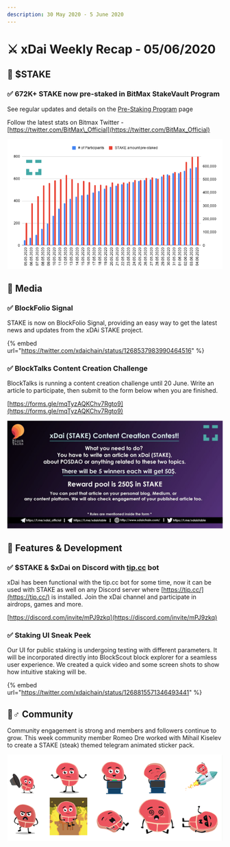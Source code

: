```yaml
---
description: 30 May 2020 - 5 June 2020
---
```


# ⚔️ xDai Weekly Recap - 05/06/2020

## 📡 $STAKE

### ✅ 672K+ STAKE now pre-staked in BitMax StakeVault Program 

See regular updates and details on the [Pre-Staking Program](pre-staking-program.md) page

Follow the latest stats on Bitmax Twitter - [https://twitter.com/BitMax\_Official](https://twitter.com/BitMax_Official)

![](../../../.gitbook/assets/stake-staked%20%282%29.png)

## 📰 Media

### ✅ BlockFolio Signal

STAKE is now on BlockFolio Signal, providing an easy way to get the latest news and updates from the xDAi STAKE project.

{% embed url="https://twitter.com/xdaichain/status/1268537983990464516" %}

### ✅ BlockTalks Content Creation Challenge

BlockTalks is running a content creation challenge until 20 June. Write an article to participate, then submit to the form below when you are finished.

[https://forms.gle/mqTyzAQKChv7Rgto9](https://forms.gle/mqTyzAQKChv7Rgto9)

![](../../../.gitbook/assets/content-creation.png)

## 🏢 Features & Development

### ✅ $STAKE & $xDai on Discord with [tip.cc](https://tip.cc/) bot

xDai has been functional with the tip.cc bot for some time, now it can be used with STAKE as well on any Discord server where [https://tip.cc/](https://tip.cc/) is installed. Join the xDai channel and participate in airdrops, games and more.

[https://discord.com/invite/mPJ9zkq](https://discord.com/invite/mPJ9zkq)

### ✅ Staking UI Sneak Peek

Our UI for public staking is undergoing testing with different parameters. It will be incorporated directly into BlockScout block explorer for a seamless user experience. We created a quick video and some screen shots to show how intuitive staking will be.

{% embed url="https://twitter.com/xdaichain/status/1268815571346493441" %}

##  🦸♂ Community

Community engagement is strong and members and followers continue to grow. This week community member Romeo Dre worked with Mihail Kiselev to create a STAKE \(steak\) themed telegram animated sticker pack. 

![](../../../.gitbook/assets/stake.png)

  
  


